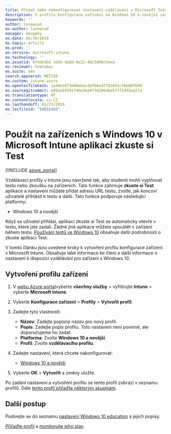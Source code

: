 ```yaml
---
title: Přidat nebo nakonfigurovat nastavení vzdělávání v Microsoft Intune – Azure | Dokumentace Microsoftu
description: V profilu konfigurace zařízení na Windows 10 a novější zařízení v Microsoft Intune použijte aplikaci zkuste si Test. Vytvořit profil konfigurace pomocí settiings vzdělávání a zadejte adresu URL aplikace testu, zvolte, jak uživatelé přihlásit, monitorování obrazovky během testu a povolit nebo zakázat textové návrhy během testu.
keywords: ''
author: lenewsad
ms.author: lanewsad
manager: dougeby
ms.date: 01/10/2019
ms.topic: article
ms.prod: ''
ms.service: microsoft-intune
ms.technology: ''
ms.assetid: 6f4de4bd-3dde-4a8d-8e22-46c5d06c3eea
ms.reviewer: heenamac
ms.suite: ems
search.appverid: MET150
ms.custom: intune-azure
ms.openlocfilehash: 1e49e1673e0bebdcdafb8ad7792051c76b80f696
ms.sourcegitcommit: e08a26558174be3ea8f3d20646e577f1493ea21a
ms.translationtype: MT
ms.contentlocale: cs-CZ
ms.lasthandoff: 01/23/2019
ms.locfileid: "54831450"
---
```

# <a name="use-the-take-a-test-app-on-windows-10-devices-in-microsoft-intune"></a>Použít na zařízeních s Windows 10 v Microsoft Intune aplikaci zkuste si Test

[!INCLUDE [azure_portal](./includes/azure_portal.md)]

Vzdělávací profily v Intune jsou navržené tak, aby studenti mohli vyplňovat testu nebo zkoušku na zařízeních. Tato funkce zahrnuje **zkuste si Test** aplikace a nastavení můžete přidat adresu URL testu, zvolte, jak koncoví uživatelé přihlásit k testu a další. Tato funkce podporuje následující platformy:

- Windows 10 a novější

Když se uživatel přihlásí, aplikaci zkuste si Test se automaticky otevře v testu, které jste zadali. Žádné jiné aplikace můžete spouštět v zařízení během testu. [Používání testů ve Windows 10](https://docs.microsoft.com/education/windows/take-tests-in-windows-10) obsahuje další podrobnosti o zkuste aplikaci Test.

V tomto článku jsou uvedené kroky k vytvoření profilu konfigurace zařízení v Microsoft Intune. Obsahuje také informace ke čtení a další informace o nastavení k dispozici vzdělávání pro zařízení s Windows 10.

## <a name="create-a-device-profile"></a>Vytvoření profilu zařízení

1. V [webu Azure portal](https://portal.azure.com)vyberte **všechny služby** > vyfiltrujte **Intune** > vyberte **Microsoft Intune**.
2. Vyberte **Konfigurace zařízení** > **Profily** > **Vytvořit profil**.
3. Zadejte tyto vlastnosti:

    - **Název**: Zadejte popisný název pro nový profil.
    - **Popis**: Zadejte popis profilu. Toto nastavení není povinné, ale doporučujeme ho zadat.
    - **Platforma**: Zvolte **Windows 10 a novější**.
    - **Profil**: Zvolte **vzdělávacího profilu**.

4. Zadejte nastavení, která chcete nakonfigurovat:

    - [Windows 10 a novější](education-settings-windows.md)

5. Vyberte **OK** > **Vytvořit** a změny uložte.

Po zadání nastavení a vytvoření profilu se tento profil zobrazí v seznamu profilů. Dále [tento profil přiřaďte některým skupinám](device-profile-assign.md).

## <a name="next-steps"></a>Další postup

Podívejte se do seznamu [nastavení Windows 10 education](education-settings-windows.md) a jejich popisy.

[Přiřaďte profil](device-profile-assign.md) a [monitorujte jeho stav](device-profile-monitor.md).